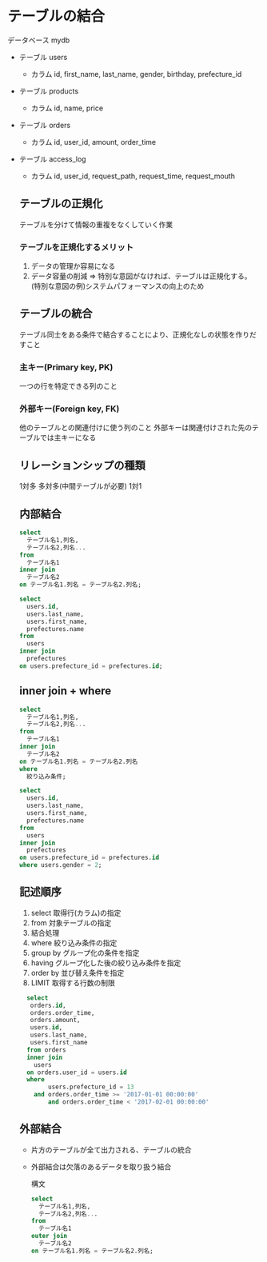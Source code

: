 # テーブルの結合
データベース mydb<br>
- テーブル users
  - カラム id, first_name, last_name, gender, birthday, prefecture_id

- テーブル products
  - カラム id, name, price

- テーブル orders
  - カラム id, user_id, amount, order_time

- テーブル access_log
  - カラム id, user_id, request_path, request_time, request_mouth

  ## テーブルの正規化
    テーブルを分けて情報の重複をなくしていく作業<br>


  ### テーブルを正規化するメリット
  1. データの管理か容易になる
  1. データ容量の削減
  => 特別な意図がなければ、テーブルは正規化する。<br>
  (特別な意図の例)システムパフォーマンスの向上のため

  ## テーブルの統合
    テーブル同士をある条件で結合することにより、正規化なしの状態を作りだすこと

    ### 主キー(Primary key, PK)
    一つの行を特定できる列のこと

    ### 外部キー(Foreign key, FK)
    他のテーブルとの関連付けに使う列のこと
    外部キーは関連付けされた先のテーブルでは主キーになる

  ## リレーションシップの種類
  1対多
  多対多(中間テーブルが必要)
  1対1

  ## 内部結合
    ``` SQL
    select
      テーブル名1,列名,
      テーブル名2,列名...
    from
      テーブル名1
    inner join
      テーブル名2
    on テーブル名1.列名 = テーブル名2.列名;
    ```

    ``` SQL
    select
      users.id,
      users.last_name,
      users.first_name,
      prefectures.name
    from
      users
    inner join
      prefectures
    on users.prefecture_id = prefectures.id;
    ```

  ## inner join + where
    ``` SQL
    select
      テーブル名1,列名,
      テーブル名2,列名...
    from
      テーブル名1
    inner join
      テーブル名2
    on テーブル名1.列名 = テーブル名2.列名
    where
      絞り込み条件;
    ```

    ``` SQL
    select
      users.id,
      users.last_name,
      users.first_name,
      prefectures.name
    from
      users
    inner join
      prefectures
    on users.prefecture_id = prefectures.id
    where users.gender = 2;
    ```

    ## 記述順序

    1. select 取得行(カラム)の指定
    1. from 対象テーブルの指定
    1. 結合処理
    1. where 絞り込み条件の指定
    1. group by グループ化の条件を指定
    1. having グループ化した後の絞り込み条件を指定
    1. order by 並び替え条件を指定
    1. LIMIT 取得する行数の制限

  ```SQL
    select 
	 orders.id,
     orders.order_time,
     orders.amount,
     users.id,
     users.last_name,
     users.first_name
    from orders
    inner join
      users
    on orders.user_id = users.id
    where
		  users.prefecture_id = 13
      and orders.order_time >= '2017-01-01 00:00:00'
		  and orders.order_time < '2017-02-01 00:00:00'
  ```

  
  ## 外部結合
  - 片方のテーブルが全て出力される、テーブルの統合
  - 外部結合は欠落のあるデータを取り扱う結合

    構文
    ``` SQL
    select
      テーブル名1,列名,
      テーブル名2,列名...
    from
      テーブル名1
    outer join
      テーブル名2
    on テーブル名1.列名 = テーブル名2.列名;
    ```